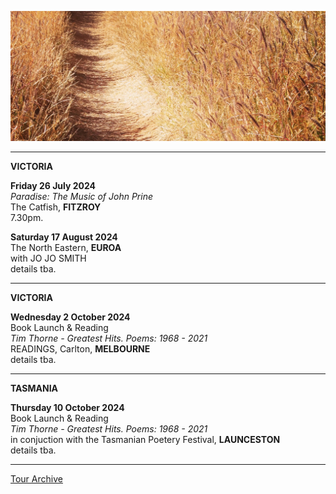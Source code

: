 ![](data/image/news/tourbanner2.jpg)
 
* * * * * 

**VICTORIA**

**Friday 26 July 2024**\
*Paradise: The Music of John Prine*  
The Catfish, **FITZROY**\
7.30pm.   

**Saturday 17 August 2024**\
The North Eastern, **EUROA**\
with JO JO SMITH\
details tba.

* * * * *

**VICTORIA**

**Wednesday 2 October 2024**\
Book Launch & Reading\
*Tim Thorne - Greatest Hits. Poems: 1968 - 2021*   
READINGS, Carlton, **MELBOURNE**\
details tba. 

* * * * *

**TASMANIA**

**Thursday 10 October 2024**\
Book Launch & Reading\
*Tim Thorne - Greatest Hits. Poems: 1968 - 2021*   
in conjuction with the Tasmanian Poetery Festival, **LAUNCESTON**\
details tba. 

* * * * *

[Tour Archive](tour/archive)
